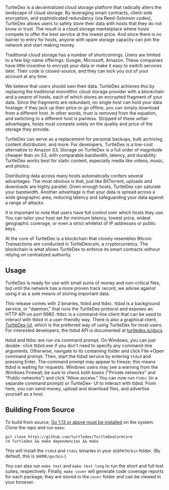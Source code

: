 TurtleDex is a decentralized cloud storage platform that radically alters the
landscape of cloud storage. By leveraging smart contracts, client-side
encryption, and sophisticated redundancy (via Reed-Solomon codes), TurtleDex allows
users to safely store their data with hosts that they do not know or trust.
The result is a cloud storage marketplace where hosts compete to offer the
best service at the lowest price. And since there is no barrier to entry for
hosts, anyone with spare storage capacity can join the network and start
making money.

Traditional cloud storage has a number of shortcomings. Users are limited to a
few big-name offerings: Google, Microsoft, Amazon. These companies have little
incentive to encrypt your data or make it easy to switch services later. Their
code is closed-source, and they can lock you out of your account at any time.

We believe that users should own their data. TurtleDex achieves this by replacing
the traditional monolithic cloud storage provider with a blockchain and a
swarm of hosts, each of which stores an encrypted fragment of your data. Since
the fragments are redundant, no single host can hold your data hostage: if
they jack up their price or go offline, you can simply download from a
different host. In other words, trust is removed from the equation, and
switching to a different host is painless. Stripped of these unfair
advantages, hosts must compete solely on the quality and price of the storage
they provide.

TurtleDex can serve as a replacement for personal backups, bulk archiving, content
distribution, and more. For developers, TurtleDex is a low-cost alternative to
Amazon S3. Storage on TurtleDex is a full order of magnitude cheaper than on S3,
with comparable bandwidth, latency, and durability. TurtleDex works best for static
content, especially media like videos, music, and photos.

Distributing data across many hosts automatically confers several advantages.
The most obvious is that, just like BitTorrent, uploads and downloads are
highly parallel. Given enough hosts, TurtleDex can saturate your bandwidth. Another
advantage is that your data is spread across a wide geographic area, reducing
latency and safeguarding your data against a range of attacks.

It is important to note that users have full control over which hosts they
use. You can tailor your host set for minimum latency, lowest price, widest
geographic coverage, or even a strict whitelist of IP addresses or public
keys.

At the core of TurtleDex is a blockchain that closely resembles Bitcoin. Transactions
are conducted in TurtleDexcoin, a cryptocurrency. The blockchain is what allows TurtleDex to
enforce its smart contracts without relying on centralized authority. 

Usage
-----

TurtleDex is ready for use with small sums of money and non-critical files, but
until the network has a more proven track record, we advise against using it
as a sole means of storing important data.

This release comes with 2 binaries, ttdxd and ttdxc. ttdxd is a background service,
or "daemon," that runs the TurtleDex protocol and exposes an HTTP API on port 9980.
ttdxc is a command-line client that can be used to interact with ttdxd in a
user-friendly way. There is also a graphical client,
[TurtleDex-UI](https://github.com/turtledex/TurtleDexCore-UI), which is the preferred way of
using TurtleDex for most users. For interested developers, the ttdxd API is documented
at [turtledex.io/docs](https://turtledex.io/docs/).

ttdxd and ttdxc are run via command prompt. On Windows, you can just double-
click ttdxd.exe if you don't need to specify any command-line arguments.
Otherwise, navigate to its containing folder and click File->Open command
prompt. Then, start the ttdxd service by entering `ttdxd` and pressing Enter.
The command prompt may appear to freeze; this means ttdxd is waiting for
requests. Windows users may see a warning from the Windows Firewall; be sure
to check both boxes ("Private networks" and "Public networks") and click
"Allow access." You can now run `ttdxc` (in a separate command prompt) or TurtleDex-
UI to interact with ttdxd. From here, you can send money, upload and download
files, and advertise yourself as a host.

Building From Source
--------------------

To build from source, [Go 1.13 or above must be
installed](https://golang.org/doc/install) on the system. Clone the repo and run
`make`:

```
git clone https://github.com/turtledex/TurtleDexCoreCore
cd TurtleDex && make dependencies && make
```

This will install the `ttdxd` and `ttdxc` binaries in your `$GOPATH/bin` folder.
(By default, this is `$HOME/go/bin`.)

You can also run `make test` and `make test-long` to run the short and full test
suites, respectively. Finally, `make cover` will generate code coverage reports
for each package; they are stored in the `cover` folder and can be viewed in
your browser.

